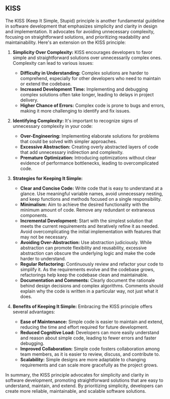 ## KISS

The KISS (Keep It Simple, Stupid) principle is another fundamental guideline in software development that emphasizes simplicity and clarity in design and implementation. It advocates for avoiding unnecessary complexity, focusing on straightforward solutions, and prioritizing readability and maintainability. Here's an extension on the KISS principle:

1. **Simplicity Over Complexity:**
   KISS encourages developers to favor simple and straightforward solutions over unnecessarily complex ones. Complexity can lead to various issues:
   - **Difficulty in Understanding:** Complex solutions are harder to comprehend, especially for other developers who need to maintain or extend the codebase.
   - **Increased Development Time:** Implementing and debugging complex solutions often take longer, leading to delays in project delivery.
   - **Higher Chance of Errors:** Complex code is prone to bugs and errors, making it more challenging to identify and fix issues.

2. **Identifying Complexity:**
   It's important to recognize signs of unnecessary complexity in your code:
   - **Over-Engineering:** Implementing elaborate solutions for problems that could be solved with simpler approaches.
   - **Excessive Abstraction:** Creating overly abstracted layers of code that add unnecessary indirection and complexity.
   - **Premature Optimization:** Introducing optimizations without clear evidence of performance bottlenecks, leading to overcomplicated code.

3. **Strategies for Keeping It Simple:**
   - **Clear and Concise Code:** Write code that is easy to understand at a glance. Use meaningful variable names, avoid unnecessary nesting, and keep functions and methods focused on a single responsibility.
   - **Minimalism:** Aim to achieve the desired functionality with the minimum amount of code. Remove any redundant or extraneous components.
   - **Incremental Development:** Start with the simplest solution that meets the current requirements and iteratively refine it as needed. Avoid overcomplicating the initial implementation with features that may not be necessary.
   - **Avoiding Over-Abstraction:** Use abstraction judiciously. While abstraction can promote flexibility and reusability, excessive abstraction can obscure the underlying logic and make the code harder to understand.
   - **Regular Refactoring:** Continuously review and refactor your code to simplify it. As the requirements evolve and the codebase grows, refactorings help keep the codebase clean and maintainable.
   - **Documentation and Comments:** Clearly document the rationale behind design decisions and complex algorithms. Comments should explain why the code is written in a particular way, not just what it does.

4. **Benefits of Keeping It Simple:**
   Embracing the KISS principle offers several advantages:
   - **Ease of Maintenance:** Simple code is easier to maintain and extend, reducing the time and effort required for future development.
   - **Reduced Cognitive Load:** Developers can more easily understand and reason about simple code, leading to fewer errors and faster debugging.
   - **Improved Collaboration:** Simple code fosters collaboration among team members, as it is easier to review, discuss, and contribute to.
   - **Scalability:** Simple designs are more adaptable to changing requirements and can scale more gracefully as the project grows.

In summary, the KISS principle advocates for simplicity and clarity in software development, promoting straightforward solutions that are easy to understand, maintain, and extend. By prioritizing simplicity, developers can create more reliable, maintainable, and scalable software solutions.